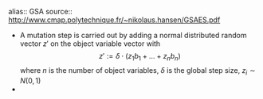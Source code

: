 alias:: GSA
source:: http://www.cmap.polytechnique.fr/~nikolaus.hansen/GSAES.pdf

- A mutation step is carried out by adding a normal distributed random vector $z'$ on the object variable vector with
  $$
  z' := \delta \cdot (z_1 b_1 + \dots + z_n b_n)
  $$
  where $n$ is the number of object variables, $\delta$ is the global step size, $z_i \sim N(0,1)$
-